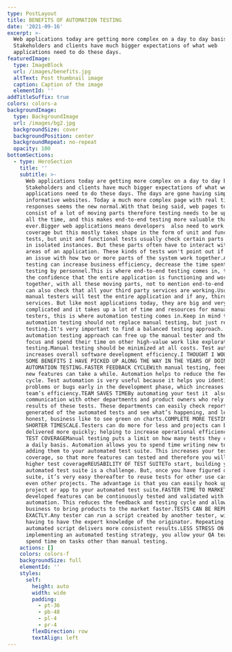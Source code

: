 ```yaml
---
type: PostLayout
title: BENEFITS OF AUTOMATION TESTING
date: '2021-09-16'
excerpt: >-
  Web applications today are getting more complex on a day to day basis.
  Stakeholders and clients have much bigger expectations of what web
  applications need to do these days.
featuredImage:
  type: ImageBlock
  url: /images/benefits.jpg
  altText: Post thumbnail image
  caption: Caption of the image
  elementId: ''
addTitleSuffix: true
colors: colors-a
backgroundImage:
  type: BackgroundImage
  url: /images/bg2.jpg
  backgroundSize: cover
  backgroundPosition: center
  backgroundRepeat: no-repeat
  opacity: 100
bottomSections:
  - type: HeroSection
    title: ''
    subtitle: >-
      Web applications today are getting more complex on a day to day basis.
      Stakeholders and clients have much bigger expectations of what web
      applications need to do these days. The days are gone having simple
      informative websites. Today a much more complex page with real time
      responses seems the new normal.With that being said, web pages today
      consist of a lot of moving parts therefore testing needs to be up to date
      all the time, and this makes end-to-end testing more valuable than
      ever.Bigger web applications means developers  also need to work on test
      coverage but this mostly takes shape in the form of unit and functional
      tests, but unit and functional tests usually check certain parts of code
      in isolated instances. But these parts often have to interact with other
      areas of an application. These kinds of tests won't point out if there's
      an issue with how two or more parts of the system work together.Automated
      testing can increase business efficiency, decrease the time spent on
      testing by personnel.This is where end-to-end testing comes in, they give
      the confidence that the entire application is functioning and working well
      together, with all these moving parts, not to mention end-to-end testing
      can also check that all your third party services are working.Usually,
      manual testers will test the entire application and if any, third party
      services. But like most applications today, they are big and very
      complicated and it takes up a lot of time and resources for manual
      testers, this is where automation testing comes in.Keep in mind that
      automation testing should not replace manual testing, but just regression
      testing.It's very important to find a balanced testing approach. A balance
      automation testing approach can free up the manual tester and they can
      focus and spend their time on other high-value work like exploratory
      testing.Manual testing should be minimized at all costs. Test automation
      increases overall software development efficiency.I THOUGHT I WOULD SHARE
      SOME BENEFITS I HAVE PICKED UP ALONG THE WAY IN THE YEARS OF DOING
      AUTOMATION TESTING.FASTER FEEDBACK CYCLEWith manual testing, feedback on
      new features can take a while. Automation helps to reduce the feedback
      cycle. Test automation is very useful because it helps you identify
      problems or bugs early in the development phase, which increases the
      team’s efficiency.TEAM SAVES TIMEBy automating your test it  also improves
      communication with other departments and product owners who rely on the
      results of these tests. These departments can easily check reports
      generated of the automated tests and see what’s happening, and let's be
      honest, business like to see green on charts.COMPLETE MORE TESTING IN A
      SHORTER TIMESCALE.Testers can do more for less and projects can be
      delivered more quickly; helping to increase operational efficienciesHIGHER
      TEST COVERAGEManual testing puts a limit on how many tests they can do on
      a daily basis. Automation allows you to spend time writing new tests and
      adding them to your automated test suite. This increases your test
      coverage, so that more features can tested and therefore you will get a
      higher test coverageREUSABILITY OF TEST SUITETo start, building your
      automated test suite is a challenge. But, once you have figured out your
      suite, it’s very easy thereafter to reuse tests for other use cases or
      even other projects. The advantage is that you can easily hook up another
      project or app to your automated test suite.FASTER TIME TO MARKETNewly
      developed features can be continuously tested and validated with test
      automation. This reduces the feedback and testing cycle and allows your
      business to bring products to the market faster.TESTS CAN BE REPEATED
      EXACTLY.Any tester can run a script created by another tester, without
      having to have the expert knowledge of the originator. Repeating an
      automated script delivers more consistent results.LESS STRESS ON QA TEAMBy
      implementing an automated testing strategy, you allow your QA team to
      spend time on tasks other than manual testing.
    actions: []
    colors: colors-f
    backgroundSize: full
    elementId: ''
    styles:
      self:
        height: auto
        width: wide
        padding:
          - pt-36
          - pb-48
          - pl-4
          - pr-4
        flexDirection: row
        textAlign: left
---
```

